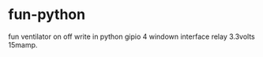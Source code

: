 # fun-python
fun ventilator on  off write in python gipio 4 windown interface
relay 3.3volts 15mamp.
